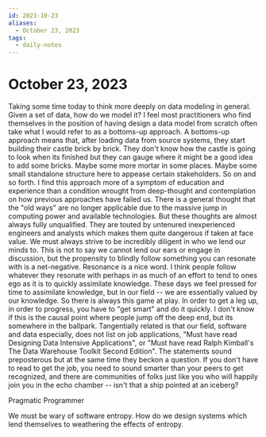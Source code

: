 ```yaml
---
id: 2023-10-23
aliases:
  - October 23, 2023
tags:
  - daily-notes
---
```


# October 23, 2023

Taking some time today to think more deeply on data modeling in general. Given a set of data, how do we model it? I feel most practitioners who find themselves in the position of having design a data model from scratch often take what I would refer to as a bottoms-up approach. A bottoms-up approach means that, after loading data from source systems, they start building their castle brick by brick. They don't know how the castle is going to look when its finished but they can gauge where it might be a good idea to add some bricks. Maybe some more mortar in some places. Maybe some small standalone structure here to appease certain stakeholders. So on and so forth. I find this approach more of a symptom of education and experience than a condition wrought from deep-thought and contemplation on how previous approaches have failed us. There is a general thought that the "old ways" are no longer applicable due to the massive jump in computing power and available technologies. But these thoughts are almost always fully unqualified. They are touted by untenured inexperienced engineers and analysts which makes them quite dangerous if taken at face value. We must always strive to be incredibly diligent in who we lend our minds to. This is not to say we cannot lend our ears or engage in discussion, but the propensity to blindly follow something you can resonate with is a net-negative. Resonance is a nice word. I think people follow whatever they resonate with perhaps in as much of an effort to tend to ones ego as it is to quickly assimilate knowledge. These days we feel pressed for time to assimilate knowledge, but in our field -- we are essentially valued by our knowledge. So there is always this game at play. In order to get a leg up, in order to progress, you have to "get smart" and do it quickly. I don't know if this is the causal point where people jump off the deep end, but its somewhere in the ballpark. Tangentially related is that our field, software and data especially, does not list on job applications, "Must have read Designing Data Intensive Applications", or "Must have read Ralph Kimball's The Data Warehouse Toolkit Second Edition". The statements sound preposterous but at the same time they beckon a question. If you don't have to read to get the job, you need to sound smarter than your peers to get recognized, and there are communities of folks just like you who will happily join you in the echo chamber -- isn't that a ship pointed at an iceberg?


Pragmatic Programmer

We must be wary of software entropy. How do we design systems which lend themselves to weathering the effects of entropy.
